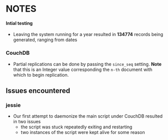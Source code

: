 # NOTES

#### Intial testing
- Leaving the system running for a year resulted in **134774** records being generated, ranging from dates 

### CouchDB
- Partial replications can be done by passing the  `since_seq` setting. **Note** that this is an Integer value corresponding the `n-th` document with which to begin replication.

## Issues encountered
### jessie
- Our first attempt to daemonize the main script under CouchDB resulted in two issues
	- the script was stuck repeatedly exiting and restarting
	- two instances of the script were kept alive for some reason
